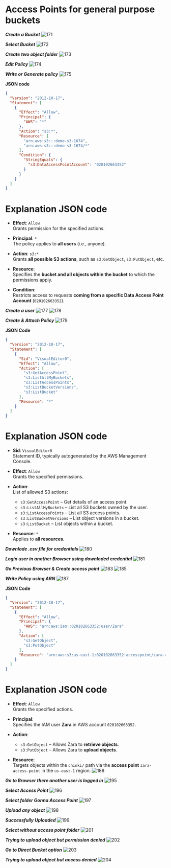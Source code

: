 # Access Points for general purpose buckets

***Create a Bucket***
![171](https://github.com/user-attachments/assets/7b30ca75-16d5-4253-bf5f-31a59fa8261b)

***Select Bucket***
![172](https://github.com/user-attachments/assets/8ae0fbb2-ecdc-458c-b15f-4d674361a2c4)

***Create two object folder***
![173](https://github.com/user-attachments/assets/91c49425-49fd-4097-98b2-7ae2144fd436)

***Edit Policy***
![174](https://github.com/user-attachments/assets/5118e99d-c754-49fd-b3eb-d0f56c277f6a)

***Write or Generate policy***
![175](https://github.com/user-attachments/assets/0cce8497-d9ac-4d0e-82c4-b7bf58822c92)

**JSON code**
```json
{
  "Version": "2012-10-17",
  "Statement": [
    {
      "Effect": "Allow",
      "Principal": {
        "AWS": "*"
      },
      "Action": "s3:*",
      "Resource": [
        "arn:aws:s3:::demo-s3-1674",
        "arn:aws:s3:::demo-s3-1674/*"
      ],
      "Condition": {
        "StringEquals": {
          "s3:DataAccessPointAccount": "020102663352"
        }
      }
    }
  ]
}
```
# Explanation JSON code

- **Effect**: `Allow`  
  Grants permission for the specified actions.

- **Principal**: `*`  
  The policy applies to **all users** (i.e., anyone).

- **Action**: `s3:*`  
  Grants **all possible S3 actions**, such as `s3:GetObject`, `s3:PutObject`, etc.

- **Resource**:  
  Specifies the **bucket and all objects within the bucket** to which the permissions apply.

- **Condition**:  
  Restricts access to requests **coming from a specific Data Access Point Account** (`020102663352`).

***Create a user***
![177](https://github.com/user-attachments/assets/fc5a2bd5-e736-4b82-986e-defe861fd45d)
![178](https://github.com/user-attachments/assets/1e2af030-467f-400b-bfb0-3c31205a18aa)

***Create & Attach Policy***
![179](https://github.com/user-attachments/assets/1d173422-2874-497b-a3a8-d0214569210e)

**JSON Code**
```json
{
  "Version": "2012-10-17",
  "Statement": [
    {
      "Sid": "VisualEditor0",
      "Effect": "Allow",
      "Action": [
        "s3:GetAccessPoint",
        "s3:ListAllMyBuckets",
        "s3:ListAccessPoints",
        "s3:ListBucketVersions",
        "s3:ListBucket"
      ],
      "Resource": "*"
    }
  ]
}
```
# Explanation JSON code

- **Sid**: `VisualEditor0`  
  Statement ID, typically autogenerated by the AWS Management Console.

- **Effect**: `Allow`  
  Grants the specified permissions.

- **Action**:  
  List of allowed S3 actions:
  - `s3:GetAccessPoint` – Get details of an access point.
  - `s3:ListAllMyBuckets` – List all S3 buckets owned by the user.
  - `s3:ListAccessPoints` – List all S3 access points.
  - `s3:ListBucketVersions` – List object versions in a bucket.
  - `s3:ListBucket` – List objects within a bucket.

- **Resource**: `*`  
  Applies to **all resources**.

***Downlode .csv file for credentials***
![180](https://github.com/user-attachments/assets/38eecb60-3859-49ed-8d9a-972f7228da70)

***Login user in another Browser using downloded credential***
![181](https://github.com/user-attachments/assets/ee4e9e48-7603-4bda-a5b0-16f3088207f1)

***Go Previous Browser & Create access point***
![183](https://github.com/user-attachments/assets/e0337925-9929-42ac-9345-44d917cb759f)
![185](https://github.com/user-attachments/assets/29430002-8358-41f4-96c0-5469c5464ffd)

***Write Policy using ARN***
![187](https://github.com/user-attachments/assets/2aebd14a-e3e1-487e-94f9-7ae06b81549a)

**JSON Code**

```json
{
  "Version": "2012-10-17",
  "Statement": [
    {
      "Effect": "Allow",
      "Principal": {
        "AWS": "arn:aws:iam::020102663352:user/Zara"
      },
      "Action": [
        "s3:GetObject",
        "s3:PutObject"
      ],
      "Resource": "arn:aws:s3:us-east-1:020102663352:accesspoint/zara-access-point/object/chinki/*"
    }
  ]
}
```
# Explanation JSON code

- **Effect**: `Allow`  
  Grants the specified actions.

- **Principal**:  
  Specifies the IAM user **Zara** in AWS account `020102663352`.

- **Action**:  
  - `s3:GetObject` – Allows Zara to **retrieve objects**.
  - `s3:PutObject` – Allows Zara to **upload objects**.

- **Resource**:  
  Targets objects within the `chinki/` path via the **access point** `zara-access-point` in the `us-east-1` region.
![188](https://github.com/user-attachments/assets/6d4c9863-69e5-4dd4-855a-a9027f127641)

***Go to Browser there another user is logged in***
![195](https://github.com/user-attachments/assets/17d908ae-0f7c-4c8a-b05c-8ee048cb2805)

***Select Access Point***
![196](https://github.com/user-attachments/assets/c012683e-a390-43ed-b7ee-512e4da83916)

***Select folder Gonna Access Point***
![197](https://github.com/user-attachments/assets/b6c087c0-25ec-41ba-a517-61c199151b99)

***Upload any object***
![198](https://github.com/user-attachments/assets/bda790e0-edbc-4898-bf16-4e858f765e2b)

***Successfully Uploaded***
![199](https://github.com/user-attachments/assets/722f5948-59f0-4da7-a4ba-d5ccadaba8f9)

***Select without access point folder***
![201](https://github.com/user-attachments/assets/5ce3cc0a-3074-472c-91a9-38a03aaf731c)

***Trying to upload object but permission denied***
![202](https://github.com/user-attachments/assets/0d6fe8cf-475b-4e45-9f65-5685219cdf08)

***Go to Direct Bucket option***
![203](https://github.com/user-attachments/assets/721045a1-fb77-43c7-a7b9-a55702848286)

***Trying to upload object but access denied***
![204](https://github.com/user-attachments/assets/306479bf-6280-44ff-9530-4df0decf3bf4)


                                          
